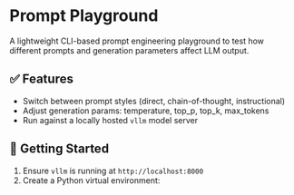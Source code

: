 # Prompt Playground

A lightweight CLI-based prompt engineering playground to test how different prompts and generation parameters affect LLM output.

## ✅ Features

- Switch between prompt styles (direct, chain-of-thought, instructional)
- Adjust generation params: temperature, top_p, top_k, max_tokens
- Run against a locally hosted `vllm` model server

## 🚀 Getting Started

1. Ensure `vllm` is running at `http://localhost:8000`
2. Create a Python virtual environment:
